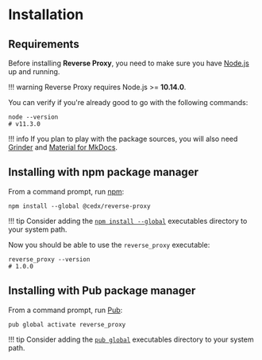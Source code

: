 # Installation

## Requirements
Before installing **Reverse Proxy**, you need to make sure you have [Node.js](https://nodejs.org) up and running.

!!! warning
    Reverse Proxy requires Node.js >= **10.14.0**.
    
You can verify if you're already good to go with the following commands:

```shell
node --version
# v11.3.0
```

!!! info
    If you plan to play with the package sources, you will also need
    [Grinder](https://google.github.io/grinder.dart) and
    [Material for MkDocs](https://squidfunk.github.io/mkdocs-material).

## Installing with npm package manager
From a command prompt, run [npm](https://www.npmjs.com):

```shell
npm install --global @cedx/reverse-proxy
```

!!! tip
    Consider adding the [`npm install --global`](https://docs.npmjs.com/files/folders) executables directory to your system path.

Now you should be able to use the `reverse_proxy` executable:

```shell
reverse_proxy --version
# 1.0.0
```

## Installing with Pub package manager
From a command prompt, run [Pub](https://www.dartlang.org/tools/pub):

```shell
pub global activate reverse_proxy
```

!!! tip
    Consider adding the [`pub global`](https://www.dartlang.org/tools/pub/cmd/pub-global) executables directory to your system path.
